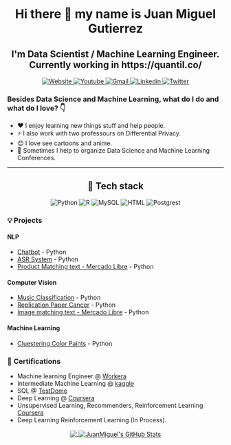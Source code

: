 <h1 align="center">
Hi there 👋 my name is Juan Miguel Gutierrez
</h1>


<h2 align="center">
  I'm Data Scientist / Machine Learning Engineer. Currently working in https://quantil.co/
</h2>

<p align="center">

<!-- Website -->

<a href="https://joseluistello.live/">
<img alt="Website" src="https://img.shields.io/badge/Website-4F0599?style=for-the-badge&logo=Internet%20Explorer&logoColor=white" />
</a>

<!-- Youtube -->
<a href="https://www.youtube.com/channel/UCshLQ0sIzkzHlhnlZN8kiVw">
<img alt="Youtube" src="https://camo.githubusercontent.com/9bbd418eba4e5ca72da9663efab9d832ebec5e1b1141c6edad4fdb618e262958/68747470733a2f2f696d672e736869656c64732e696f2f7374617469632f76313f7374796c653d666f722d7468652d6261646765266d6573736167653d596f755475626526636f6c6f723d464630303030266c6f676f3d596f7554756265266c6f676f436f6c6f723d464646464646266c6162656c3d" />
</a>

<!-- Gmail -->
<a href="mailto:samsungs2miguel@gmail.com">
<img alt="Gmail" src="https://camo.githubusercontent.com/b070a7f6855dbf52729ec83a928c93e728f5245e24123a6547912acea3753899/68747470733a2f2f696d672e736869656c64732e696f2f7374617469632f76313f7374796c653d666f722d7468652d6261646765266d6573736167653d476d61696c26636f6c6f723d454134333335266c6f676f3d476d61696c266c6f676f436f6c6f723d464646464646266c6162656c3d" />
</a>

<!-- Linkedin -->
<a href="https://www.linkedin.com/in/juan-miguel-gutierrez-vidal-59449b150/">
<img alt="Linkedin" src="https://img.shields.io/badge/LinkedIn-0077B5?style=for-the-badge&logo=linkedin&logoColor=white"  />
</a>

<!-- Twitter -->
<a href="https://twitter.com/MiguelG08327168">
<img alt="Twitter" src="https://camo.githubusercontent.com/0bd066115a3d5d3b06c206ac73e483bc237e6ff7c61f9ba3262e683581de9718/68747470733a2f2f696d672e736869656c64732e696f2f7374617469632f76313f7374796c653d666f722d7468652d6261646765266d6573736167653d5477697474657226636f6c6f723d314441314632266c6f676f3d54776974746572266c6f676f436f6c6f723d464646464646266c6162656c3d" />
</a>


### Besides Data Science and Machine Learning, what do I do and what do I love? 👇

- ❤️ I enjoy learning new things stuff and help people.
- ⚡ I also work with two professours on Differential Privacy.
- 😊 I love see cartoons and anime.
- 🎥 Sometimes I help to organize Data Science and Machine Learning Conferences.

---
 
<h2 align="center">
  🔨 Tech stack
</h2>
  
<p align="center">
  <img alt="Python" src="https://img.shields.io/badge/Python-14354C?style=for-the-badge&logo=python&logoColor=white" />
  <img alt="R" src="https://img.shields.io/badge/R-276DC3?style=for-the-badge&logo=r&logoColor=white" />
  <img alt="MySQL" src="https://img.shields.io/badge/MySQL-00000F?style=for-the-badge&logo=mysql&logoColor=white" />
  <img alt="HTML" src="https://img.shields.io/badge/HTML5-E34F26?style=for-the-badge&logo=html5&logoColor=white" />
  <img alt="Postgrest" src="https://camo.githubusercontent.com/95a15266c9b093e9070410fa62c8dcba6611e79edd738e0ded7ec5b52541d6c4/68747470733a2f2f696d672e736869656c64732e696f2f7374617469632f76313f7374796c653d666f722d7468652d6261646765266d6573736167653d506f737467726553514c26636f6c6f723d343136394531266c6f676f3d506f737467726553514c266c6f676f436f6c6f723d464646464646266c6162656c3d"/>
  
 ### 💡 **Projects**

#### **NLP**
- [Chatbot](https://github.com/juanmigutierrez/Python_Jupyter/tree/master/NLP/Chatbot) - Python
- [ASR System](https://github.com/juanmigutierrez/Python_Jupyter/tree/master/NLP/ASR_System) - Python
- [Product Matching text - Mercado Libre](https://github.com/juanmigutierrez/Mercado_libre) - Python

#### **Computer Vision**
- [Music Classification](https://github.com/juanmigutierrez/Python_Jupyter/tree/master/Computer%20Vision/Music_Classification) - Python
- [Replication Paper Cancer](https://github.com/juanmigutierrez/Python_Jupyter/blob/master/Computer%20Vision/Cancer_paper/Cancer_Proyecto_Miguel_Gutierrez.ipynb) - Python
- [Image matching text - Mercado Libre](https://github.com/juanmigutierrez/Mercado_libre) - Python
  
#### **Machine Learning**
- [Cluestering Color Paints](https://github.com/juanmigutierrez/Python_Jupyter/tree/master/Machine_Learning/Clustering%20I%20Paintings) - Python
  
  
### 📝 **Certifications**

* Machine learning Engineer @ [Workera](https://app.workera.ai/public/candidate/certificate?code=6FXKTLBM)
* Intermediate Machine Learning @ [kaggle](https://www.kaggle.com/learn/certification/randomizedguy/intermediate-machine-learning)
* SQL @ [TestDome](https://www.datacamp.com/statement-of-accomplishment/course/22360d1cd55e54966f0229fed9a0b174e6182517)
* Deep Learning @ [Coursera](https://www.coursera.org/account/accomplishments/verify/RA9CJKLHAWF5?utm_source=link&utm_medium=certificate&utm_content=cert_image&utm_campaign=sharing_cta&utm_product=course)
* Unsupervised Learning, Recommenders, Reinforcement Learning [Coursera](https://www.coursera.org/account/accomplishments/certificate/2RKVFH2KDD9C)
* Deep Learning Reinforcement Learning (In Process).
  
  
<p align="center">
  
 <a href="https://github.com/juanmigutierrez/juanmigutierrez">
<img align="center" src="https://github-readme-stats.vercel.app/api/top-langs/?username=juanmigutierrez&hide=java,html,tex&title_color=ffffff&text_color=c9cacc&icon_color=2bbc8a&bg_color=1d1f21&langs_count=3" />
</a>
 
<a href="https://github.com/joseluistello/joseluistello">
<img align="center" src="https://github-readme-stats.vercel.app/api?username=juanmigutierrez&show_icons=true&line_height=27&count_private=true&title_color=ffffff&text_color=c9cacc&icon_color=2bbc8a&bg_color=1d1f21" alt="JuanMiguel's GitHub Stats" />
</a>
  
</p>



